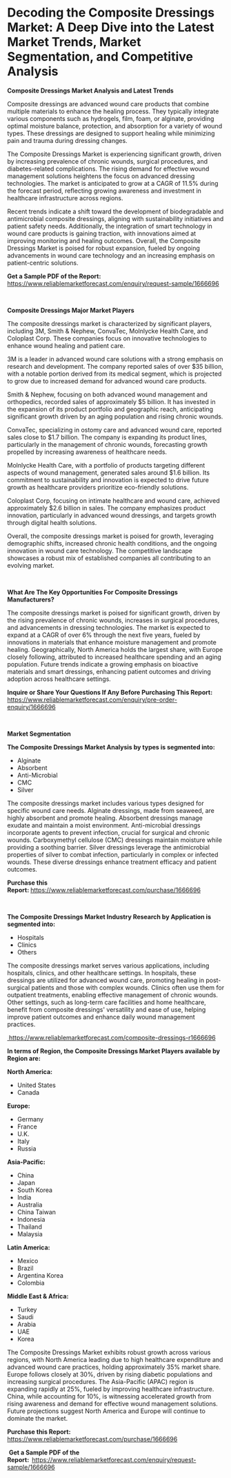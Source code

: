 <p><h1>Decoding the Composite Dressings Market: A Deep Dive into the Latest Market Trends, Market Segmentation, and Competitive Analysis</h1></p><p><strong>Composite Dressings Market Analysis and Latest Trends</strong></p>
<p><p>Composite dressings are advanced wound care products that combine multiple materials to enhance the healing process. They typically integrate various components such as hydrogels, film, foam, or alginate, providing optimal moisture balance, protection, and absorption for a variety of wound types. These dressings are designed to support healing while minimizing pain and trauma during dressing changes.</p><p>The Composite Dressings Market is experiencing significant growth, driven by increasing prevalence of chronic wounds, surgical procedures, and diabetes-related complications. The rising demand for effective wound management solutions heightens the focus on advanced dressing technologies. The market is anticipated to grow at a CAGR of 11.5% during the forecast period, reflecting growing awareness and investment in healthcare infrastructure across regions. </p><p>Recent trends indicate a shift toward the development of biodegradable and antimicrobial composite dressings, aligning with sustainability initiatives and patient safety needs. Additionally, the integration of smart technology in wound care products is gaining traction, with innovations aimed at improving monitoring and healing outcomes. Overall, the Composite Dressings Market is poised for robust expansion, fueled by ongoing advancements in wound care technology and an increasing emphasis on patient-centric solutions.</p></p>
<p><strong>Get a Sample PDF of the Report:&nbsp;</strong> <a href="https://www.reliablemarketforecast.com/enquiry/request-sample/1666696?utm_campaign=2528&utm_medium=2&utm_source=Github&utm_content=ia&utm_term=16042025&utm_id=composite-dressings">https://www.reliablemarketforecast.com/enquiry/request-sample/1666696</a></p>
<p>&nbsp;</p>
<p><strong>Composite Dressings Major Market Players</strong></p>
<p><p>The composite dressings market is characterized by significant players, including 3M, Smith & Nephew, ConvaTec, Molnlycke Health Care, and Coloplast Corp. These companies focus on innovative technologies to enhance wound healing and patient care.</p><p>3M is a leader in advanced wound care solutions with a strong emphasis on research and development. The company reported sales of over $35 billion, with a notable portion derived from its medical segment, which is projected to grow due to increased demand for advanced wound care products.</p><p>Smith & Nephew, focusing on both advanced wound management and orthopedics, recorded sales of approximately $5 billion. It has invested in the expansion of its product portfolio and geographic reach, anticipating significant growth driven by an aging population and rising chronic wounds.</p><p>ConvaTec, specializing in ostomy care and advanced wound care, reported sales close to $1.7 billion. The company is expanding its product lines, particularly in the management of chronic wounds, forecasting growth propelled by increasing awareness of healthcare needs.</p><p>Molnlycke Health Care, with a portfolio of products targeting different aspects of wound management, generated sales around $1.6 billion. Its commitment to sustainability and innovation is expected to drive future growth as healthcare providers prioritize eco-friendly solutions.</p><p>Coloplast Corp, focusing on intimate healthcare and wound care, achieved approximately $2.6 billion in sales. The company emphasizes product innovation, particularly in advanced wound dressings, and targets growth through digital health solutions.</p><p>Overall, the composite dressings market is poised for growth, leveraging demographic shifts, increased chronic health conditions, and the ongoing innovation in wound care technology. The competitive landscape showcases a robust mix of established companies all contributing to an evolving market.</p></p>
<p>&nbsp;</p>
<p><strong>What Are The Key Opportunities For Composite Dressings Manufacturers?</strong></p>
<p><p>The composite dressings market is poised for significant growth, driven by the rising prevalence of chronic wounds, increases in surgical procedures, and advancements in dressing technologies. The market is expected to expand at a CAGR of over 6% through the next five years, fueled by innovations in materials that enhance moisture management and promote healing. Geographically, North America holds the largest share, with Europe closely following, attributed to increased healthcare spending and an aging population. Future trends indicate a growing emphasis on bioactive materials and smart dressings, enhancing patient outcomes and driving adoption across healthcare settings.</p></p>
<p><strong>Inquire or Share Your Questions If Any Before Purchasing This Report:</strong> <a href="https://www.reliablemarketforecast.com/enquiry/pre-order-enquiry/1666696?utm_campaign=2528&utm_medium=2&utm_source=Github&utm_content=ia&utm_term=16042025&utm_id=composite-dressings">https://www.reliablemarketforecast.com/enquiry/pre-order-enquiry/1666696</a></p>
<p>&nbsp;</p>
<p><strong>Market Segmentation</strong></p>
<p><strong>The Composite Dressings Market Analysis by types is segmented into:</strong></p>
<p><ul><li>Alginate</li><li>Absorbent</li><li>Anti-Microbial</li><li>CMC</li><li>Silver</li></ul></p>
<p><p>The composite dressings market includes various types designed for specific wound care needs. Alginate dressings, made from seaweed, are highly absorbent and promote healing. Absorbent dressings manage exudate and maintain a moist environment. Anti-microbial dressings incorporate agents to prevent infection, crucial for surgical and chronic wounds. Carboxymethyl cellulose (CMC) dressings maintain moisture while providing a soothing barrier. Silver dressings leverage the antimicrobial properties of silver to combat infection, particularly in complex or infected wounds. These diverse dressings enhance treatment efficacy and patient outcomes.</p></p>
<p><strong>Purchase this Report:&nbsp;</strong><a href="https://www.reliablemarketforecast.com/purchase/1666696?utm_campaign=2528&utm_medium=2&utm_source=Github&utm_content=ia&utm_term=16042025&utm_id=composite-dressings">https://www.reliablemarketforecast.com/purchase/1666696</a></p>
<p>&nbsp;</p>
<p><strong>The Composite Dressings Market Industry Research by Application is segmented into:</strong></p>
<p><ul><li>Hospitals</li><li>Clinics</li><li>Others</li></ul></p>
<p><p>The composite dressings market serves various applications, including hospitals, clinics, and other healthcare settings. In hospitals, these dressings are utilized for advanced wound care, promoting healing in post-surgical patients and those with complex wounds. Clinics often use them for outpatient treatments, enabling effective management of chronic wounds. Other settings, such as long-term care facilities and home healthcare, benefit from composite dressings' versatility and ease of use, helping improve patient outcomes and enhance daily wound management practices.</p></p>
<p><a href="https://www.reliablemarketforecast.com/composite-dressings-r1666696?utm_campaign=2528&utm_medium=2&utm_source=Github&utm_content=ia&utm_term=16042025&utm_id=composite-dressings">&nbsp;https://www.reliablemarketforecast.com/composite-dressings-r1666696</a></p>
<p><strong>In terms of Region, the Composite Dressings Market Players available by Region are:</strong></p>
<p>
    <p> <strong> North America: </strong>
        <ul>
            <li>United States</li>
            <li>Canada</li>
        </ul>
        </p> 
    <p> <strong> Europe: </strong>
        <ul>
            <li>Germany</li>
            <li>France</li>
            <li>U.K.</li>
            <li>Italy</li>
            <li>Russia</li>
        </ul>
        </p> 
    <p> <strong> Asia-Pacific: </strong>
        <ul>
            <li>China</li>
            <li>Japan</li>
            <li>South Korea</li>
            <li>India</li>
            <li>Australia</li>
            <li>China Taiwan</li>
            <li>Indonesia</li>
            <li>Thailand</li>
            <li>Malaysia</li>
        </ul>
        </p> 
    <p> <strong> Latin America: </strong>
        <ul>
            <li>Mexico</li>
            <li>Brazil</li>
            <li>Argentina Korea</li>
            <li>Colombia</li>
        </ul>
        </p> 
    <p> <strong> Middle East & Africa: </strong>
        <ul>
            <li>Turkey</li>
            <li>Saudi</li>
            <li>Arabia</li>
            <li>UAE</li>
            <li>Korea</li>
        </ul>
    </p>
    </p>
<p><p>The Composite Dressings Market exhibits robust growth across various regions, with North America leading due to high healthcare expenditure and advanced wound care practices, holding approximately 35% market share. Europe follows closely at 30%, driven by rising diabetic populations and increasing surgical procedures. The Asia-Pacific (APAC) region is expanding rapidly at 25%, fueled by improving healthcare infrastructure. China, while accounting for 10%, is witnessing accelerated growth from rising awareness and demand for effective wound management solutions. Future projections suggest North America and Europe will continue to dominate the market.</p></p>
<p><strong>Purchase this Report: </strong><a href="https://www.reliablemarketforecast.com/purchase/1666696?utm_campaign=2528&utm_medium=2&utm_source=Github&utm_content=ia&utm_term=16042025&utm_id=composite-dressings">https://www.reliablemarketforecast.com/purchase/1666696</a></p>
<p>&nbsp;<strong>Get a Sample PDF of the Report:&nbsp;&nbsp;</strong><a href="https://www.reliablemarketforecast.com/enquiry/request-sample/1666696?utm_campaign=2528&utm_medium=2&utm_source=Github&utm_content=ia&utm_term=16042025&utm_id=composite-dressings">https://www.reliablemarketforecast.com/enquiry/request-sample/1666696</a></p>
<p><strong></strong></p>
<p><p></p><p></p><p></p></p>